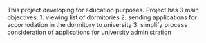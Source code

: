 This project developing for education purposes. Project has 3 main objectives: 1. viewing list of dormitories 2. sending applications for accomodation in the dormitory to university 3. simplify process consideration of applications for university administration
